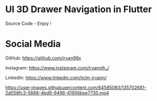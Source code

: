 # UI 3D Drawer Navigation in Flutter
Source Code - Enjoy !

# Social Media
GitHub: https://github.com/irvan99x

Instagram: https://www.instagram.com/irvannih_/

LinkedIn: https://www.linkedin.com/in/m-irvann/


https://user-images.githubusercontent.com/64585083/135702681-2d058fc3-5888-4bd6-9496-41956bee7730.mp4

